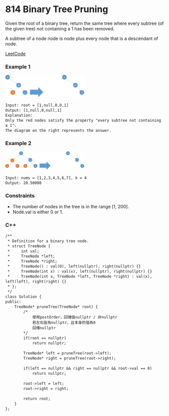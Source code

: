 # 814 Binary Tree Pruning

Given the root of a binary tree, return the same tree where every subtree (of the given tree) not containing a 1 has been removed.

A subtree of a node node is node plus every node that is a descendant of node.

[LeetCode](https://leetcode.cn/problems/binary-tree-pruning/)


### Example 1

<img src="img/814_1.png" width = "250"/>

```
Input: root = [1,null,0,0,1]
Output: [1,null,0,null,1]
Explanation: 
Only the red nodes satisfy the property "every subtree not containing a 1".
The diagram on the right represents the answer.
```

### Example 2

<img src="img/814_2.png" width = "250"/>

```
Input: nums = [1,2,3,4,5,6,7], k = 4
Output: 20.50000
```
 

### Constraints

* The number of nodes in the tree is in the range [1, 200].
* Node.val is either 0 or 1.

### C++ 

```
/**
 * Definition for a binary tree node.
 * struct TreeNode {
 *     int val;
 *     TreeNode *left;
 *     TreeNode *right;
 *     TreeNode() : val(0), left(nullptr), right(nullptr) {}
 *     TreeNode(int x) : val(x), left(nullptr), right(nullptr) {}
 *     TreeNode(int x, TreeNode *left, TreeNode *right) : val(x), left(left), right(right) {}
 * };
 */
class Solution {
public:
    TreeNode* pruneTree(TreeNode* root) {
        /*
            使用postOrder，回傳值nullptr / 非nullptr
            若左右皆為nullptr，且本身的值為0
            回傳nullptr
        */
        if(root == nullptr)
            return nullptr;

        TreeNode* left = pruneTree(root->left);
        TreeNode* right = pruneTree(root->right);

        if(left == nullptr && right == nullptr && root->val == 0)
            return nullptr;

        root->left = left;
        root->right = right;

        return root;        
    }
};
```
